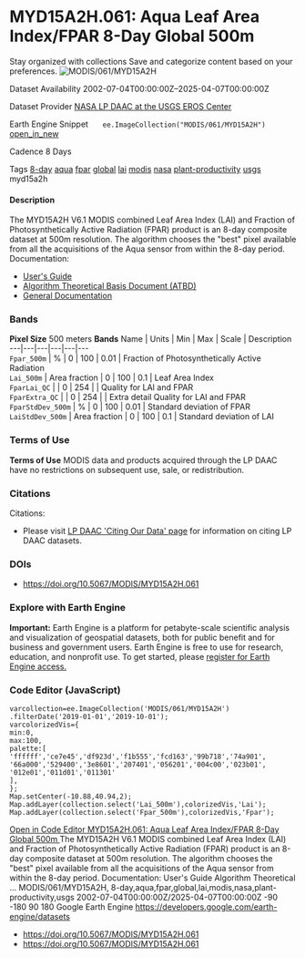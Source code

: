  
#  MYD15A2H.061: Aqua Leaf Area Index/FPAR 8-Day Global 500m 
Stay organized with collections  Save and categorize content based on your preferences. 
![MODIS/061/MYD15A2H](https://developers.google.com/earth-engine/datasets/images/MODIS/MODIS_061_MYD15A2H_sample.png) 

Dataset Availability
    2002-07-04T00:00:00Z–2025-04-07T00:00:00Z 

Dataset Provider
     [ NASA LP DAAC at the USGS EROS Center ](https://doi.org/10.5067/MODIS/MYD15A2H.061) 

Earth Engine Snippet
     `    ee.ImageCollection("MODIS/061/MYD15A2H")   ` [ open_in_new ](https://code.earthengine.google.com/?scriptPath=Examples:Datasets/MODIS/MODIS_061_MYD15A2H) 

Cadence
    8 Days 

Tags
     [8-day](https://developers.google.com/earth-engine/datasets/tags/8-day) [aqua](https://developers.google.com/earth-engine/datasets/tags/aqua) [fpar](https://developers.google.com/earth-engine/datasets/tags/fpar) [global](https://developers.google.com/earth-engine/datasets/tags/global) [lai](https://developers.google.com/earth-engine/datasets/tags/lai) [modis](https://developers.google.com/earth-engine/datasets/tags/modis) [nasa](https://developers.google.com/earth-engine/datasets/tags/nasa) [plant-productivity](https://developers.google.com/earth-engine/datasets/tags/plant-productivity) [usgs](https://developers.google.com/earth-engine/datasets/tags/usgs)
myd15a2h
#### Description
The MYD15A2H V6.1 MODIS combined Leaf Area Index (LAI) and Fraction of Photosynthetically Active Radiation (FPAR) product is an 8-day composite dataset at 500m resolution. The algorithm chooses the "best" pixel available from all the acquisitions of the Aqua sensor from within the 8-day period.
Documentation:
  * [User's Guide](https://lpdaac.usgs.gov/documents/624/MOD15_User_Guide_V6.pdf)
  * [Algorithm Theoretical Basis Document (ATBD)](https://lpdaac.usgs.gov/documents/90/MOD15_ATBD.pdf)
  * [General Documentation](https://ladsweb.modaps.eosdis.nasa.gov/filespec/MODIS/61/MYD15A2H)


### Bands
**Pixel Size** 500 meters 
**Bands**
Name | Units | Min | Max | Scale | Description  
---|---|---|---|---|---  
`Fpar_500m` | % |  0  |  100  | 0.01 | Fraction of Photosynthetically Active Radiation  
`Lai_500m` | Area fraction |  0  |  100  | 0.1 | Leaf Area Index  
`FparLai_QC` |  |  0  |  254  |  | Quality for LAI and FPAR  
`FparExtra_QC` |  |  0  |  254  |  | Extra detail Quality for LAI and FPAR  
`FparStdDev_500m` | % |  0  |  100  | 0.01 | Standard deviation of FPAR  
`LaiStdDev_500m` | Area fraction |  0  |  100  | 0.1 | Standard deviation of LAI  
### Terms of Use
**Terms of Use**
MODIS data and products acquired through the LP DAAC have no restrictions on subsequent use, sale, or redistribution.
### Citations
Citations:
  * Please visit [LP DAAC 'Citing Our Data' page](https://lpdaac.usgs.gov/citing_our_data) for information on citing LP DAAC datasets.


### DOIs
  * [ https://doi.org/10.5067/MODIS/MYD15A2H.061 ](https://doi.org/10.5067/MODIS/MYD15A2H.061)


### Explore with Earth Engine
**Important:** Earth Engine is a platform for petabyte-scale scientific analysis and visualization of geospatial datasets, both for public benefit and for business and government users. Earth Engine is free to use for research, education, and nonprofit use. To get started, please [register for Earth Engine access.](https://console.cloud.google.com/earth-engine)
### Code Editor (JavaScript)
```
varcollection=ee.ImageCollection('MODIS/061/MYD15A2H')
.filterDate('2019-01-01','2019-10-01');
varcolorizedVis={
min:0,
max:100,
palette:[
'ffffff','ce7e45','df923d','f1b555','fcd163','99b718','74a901',
'66a000','529400','3e8601','207401','056201','004c00','023b01',
'012e01','011d01','011301'
],
};
Map.setCenter(-10.88,40.94,2);
Map.addLayer(collection.select('Lai_500m'),colorizedVis,'Lai');
Map.addLayer(collection.select('Fpar_500m'),colorizedVis,'Fpar');
```
[ Open in Code Editor ](https://code.earthengine.google.com/?scriptPath=Examples:Datasets/MODIS/MODIS_061_MYD15A2H)
[ MYD15A2H.061: Aqua Leaf Area Index/FPAR 8-Day Global 500m ](https://developers.google.com/earth-engine/datasets/catalog/MODIS_061_MYD15A2H)
The MYD15A2H V6.1 MODIS combined Leaf Area Index (LAI) and Fraction of Photosynthetically Active Radiation (FPAR) product is an 8-day composite dataset at 500m resolution. The algorithm chooses the "best" pixel available from all the acquisitions of the Aqua sensor from within the 8-day period. Documentation: User's Guide Algorithm Theoretical …
MODIS/061/MYD15A2H, 8-day,aqua,fpar,global,lai,modis,nasa,plant-productivity,usgs 
2002-07-04T00:00:00Z/2025-04-07T00:00:00Z
-90 -180 90 180 
Google Earth Engine
https://developers.google.com/earth-engine/datasets
  * [ https://doi.org/10.5067/MODIS/MYD15A2H.061 ](https://doi.org/https://doi.org/10.5067/MODIS/MYD15A2H.061)
  * [ https://doi.org/10.5067/MODIS/MYD15A2H.061 ](https://doi.org/https://developers.google.com/earth-engine/datasets/catalog/MODIS_061_MYD15A2H)


